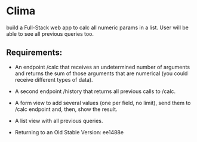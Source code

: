 # Clima

build a Full-Stack web app to calc all numeric params in a list. User will be able to see all previous queries too.

## Requirements:

- An endpoint /calc that receives an undetermined number of arguments and returns the sum of those arguments that are numerical (you could receive different types of data).
- A second endpoint /history that returns all previous calls to /calc.
- A form view to add several values (one per field, no limit), send them to /calc endpoint and, then, show the result.
- A list view with all previous queries.

- Returning to an Old Stable Version: ee1488e
